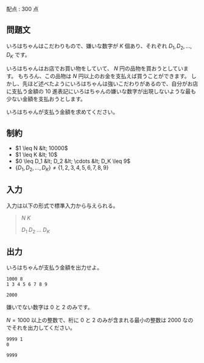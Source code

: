 配点 : $300$ 点

## 問題文

いろはちゃんはこだわりもので、嫌いな数字が $K$ 個あり、それぞれ $D_1, D_2, ..., D_K$ です。

いろはちゃんはお店でお買い物をしていて、 $N$ 円の品物を買おうとしています。
もちろん、この品物は $N$ 円以上のお金を支払えば買うことができます。
しかし、先ほど述べたようにいろはちゃんは強いこだわりがあるので、自分がお店に支払う金額の $10$ 進表記にいろはちゃんの嫌いな数字が出現しないような最も少ない金額を支払おうとします。

いろはちゃんが支払う金額を求めてください。

## 制約

- $1 \leq N &lt; 10000$
- $1 \leq K &lt; 10$
- $0 \leq D_1 &lt; D_2 &lt; \cdots &lt; D_K \leq 9$
- $\{D_1,D_2,...,D_K\} \neq \{1,2,3,4,5,6,7,8,9\}$

## 入力

入力は以下の形式で標準入力から与えられる。

> $N$ $K$
> 
> $D_1$ $D_2$ … $D_K$

## 出力

いろはちゃんが支払う金額を出力せよ。

```input1
1000 8
1 3 4 5 6 7 8 9
```

```output1
2000
```

嫌いでない数字は $0$ と $2$ のみです。

$N=1000$ 以上の整数で、桁に $0$ と $2$ のみが含まれる最小の整数は $2000$ なのでそれを出力してください。

```input2
9999 1
0
```

```output2
9999
```